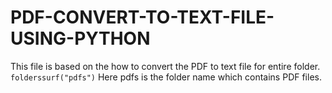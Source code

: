# PDF-CONVERT-TO-TEXT-FILE-USING-PYTHON
This file is based on the how to convert the PDF to text  file for entire folder.
<code>folderssurf("pdfs")</code>
Here pdfs is the folder name which contains PDF files.

